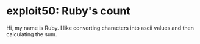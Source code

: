 exploit50: Ruby's count
============
Hi, my name is Ruby. I like converting characters into ascii values and then calculating the sum.
